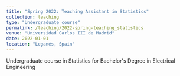 ```yaml
---
title: "Spring 2022: Teaching Assistant in Statistics"
collection: teaching
type: "Undergraduate course"
permalink: /teaching/2022-spring-teaching_statistics
venue: "Universidad Carlos III de Madrid"
date: 2022-01-01
location: "Leganés, Spain"
---
```


Undergraduate course in Statistics for Bachelor's Degree in Electrical Engineering 
